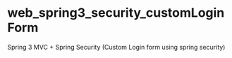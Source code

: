 web_spring3_security_customLoginForm
====================================

Spring 3 MVC + Spring Security (Custom Login form using spring security)
